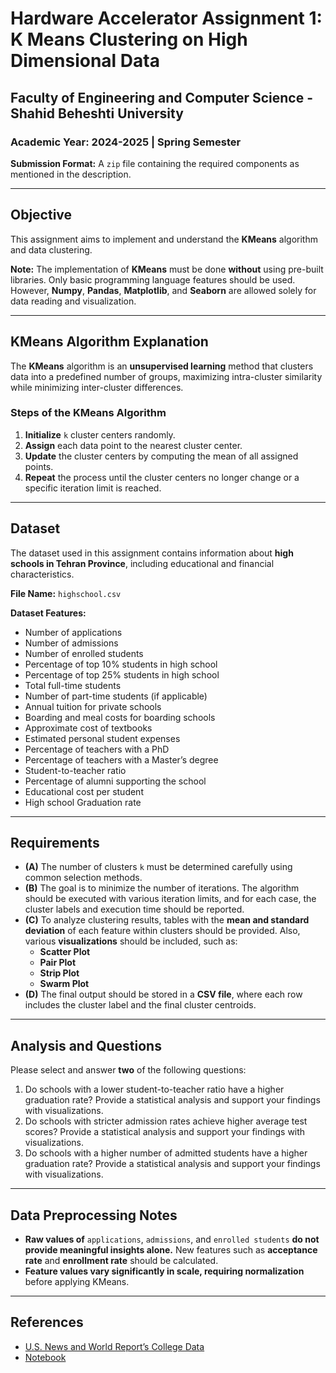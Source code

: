 # Hardware Accelerator Assignment 1:  K Means Clustering on High Dimensional Data

## Faculty of Engineering and Computer Science - Shahid Beheshti University  

### Academic Year: 2024-2025 | Spring Semester  

**Submission Format:** A `zip` file containing the required components as mentioned in the description.  

---

## Objective  
This assignment aims to implement and understand the **KMeans** algorithm and data clustering.  

**Note:** The implementation of **KMeans** must be done **without** using pre-built libraries. Only basic programming language features should be used. However, **Numpy**, **Pandas**, **Matplotlib**, and **Seaborn** are allowed solely for data reading and visualization.  

---

## KMeans Algorithm Explanation  
The **KMeans** algorithm is an **unsupervised learning** method that clusters data into a predefined number of groups, maximizing intra-cluster similarity while minimizing inter-cluster differences.  

### Steps of the KMeans Algorithm  
1. **Initialize** `k` cluster centers randomly.  
2. **Assign** each data point to the nearest cluster center.  
3. **Update** the cluster centers by computing the mean of all assigned points.  
4. **Repeat** the process until the cluster centers no longer change or a specific iteration limit is reached.  

---

## Dataset  
The dataset used in this assignment contains information about **high schools in Tehran Province**, including educational and financial characteristics.  

**File Name:** `highschool.csv`  

**Dataset Features:**  
- Number of applications  
- Number of admissions  
- Number of enrolled students  
- Percentage of top 10% students in high school  
- Percentage of top 25% students in high school  
- Total full-time students  
- Number of part-time students (if applicable)  
- Annual tuition for private schools  
- Boarding and meal costs for boarding schools  
- Approximate cost of textbooks  
- Estimated personal student expenses  
- Percentage of teachers with a PhD  
- Percentage of teachers with a Master’s degree  
- Student-to-teacher ratio  
- Percentage of alumni supporting the school  
- Educational cost per student
- High school Graduation rate

---

## Requirements  
- **(A)** The number of clusters `k` must be determined carefully using common selection methods.  
- **(B)** The goal is to minimize the number of iterations. The algorithm should be executed with various iteration limits, and for each case, the cluster labels and execution time should be reported.  
- **(C)** To analyze clustering results, tables with the **mean and standard deviation** of each feature within clusters should be provided. Also, various **visualizations** should be included, such as:  
  - **Scatter Plot**  
  - **Pair Plot**  
  - **Strip Plot**  
  - **Swarm Plot**  
- **(D)** The final output should be stored in a **CSV file**, where each row includes the cluster label and the final cluster centroids.  

---

## Analysis and Questions  
Please select and answer **two** of the following questions:  

1. Do schools with a lower student-to-teacher ratio have a higher graduation rate? Provide a statistical analysis and support your findings with visualizations.  
2. Do schools with stricter admission rates achieve higher average test scores? Provide a statistical analysis and support your findings with visualizations.  
3. Do schools with a higher number of admitted students have a higher graduation rate? Provide a statistical analysis and support your findings with visualizations.  

---

## Data Preprocessing Notes  
- **Raw values of** `applications`, `admissions`, and `enrolled students` **do not provide meaningful insights alone.** New features such as **acceptance rate** and **enrollment rate** should be calculated.  
- **Feature values vary significantly in scale, requiring normalization** before applying KMeans.  

---

## References  
- [U.S. News and World Report’s College Data](https://www.kaggle.com/datasets/flyingwombat/us-news-and-world-reports-college-data)  
- [Notebook](https://www.kaggle.com/code/ellecf/visualizing-multidimensional-clusters)  
